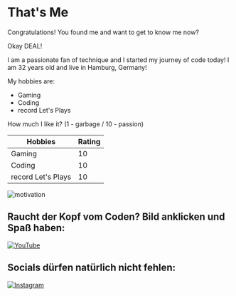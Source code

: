 # That's Me

Congratulations! You found me and want to get to know me now?

Okay DEAL!

I am a passionate fan of technique and I started my journey of code today!
I am 32 years old and live in Hamburg, Germany! 

My hobbies are:
- Gaming
- Coding
- record Let's Plays

How much I like it? (1 - garbage / 10 - passion)

| Hobbies | Rating |
|---|---|
| Gaming | 10 |
| Coding | 10 |
| record Let's Plays | 10 |

![motivation](https://images.unsplash.com/photo-1526649661456-89c7ed4d00b8?ixlib=rb-4.0.3&ixid=MnwxMjA3fDB8MHxwaG90by1wYWdlfHx8fGVufDB8fHx8&auto=format&fit=crop&w=500&q=80)

## Raucht der Kopf vom Coden? Bild anklicken und Spaß haben:

<p><a href="https://www.youtube.com/@pandacrewtv2023/videos"><img src="https://images.unsplash.com/photo-1611162616475-46b635cb6868?ixlib=rb-4.0.3&ixid=MnwxMjA3fDB8MHxwaG90by1wYWdlfHx8fGVufDB8fHx8&auto=format&fit=crop&w=500&q=80" alt="YouTube">
  </a>
  </p>

## Socials dürfen natürlich nicht fehlen:
  
<p><a href="https://www.instagram.com/pandacrewtv/"><img src="https://images.unsplash.com/photo-1611162616305-c69b3fa7fbe0?ixlib=rb-4.0.3&ixid=MnwxMjA3fDB8MHxwaG90by1wYWdlfHx8fGVufDB8fHx8&auto=format&fit=crop&w=500&q=80" alt="Instagram">
  </a>
  </p>
